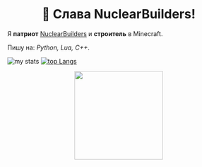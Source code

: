 <div id="marconit-big-text" align="center">
    <br/>
    <h1>👋 Слава NuclearBuilders!</h1>
</div>

Я **патриот** [NuclearBuilders](https://www.youtube.com/@NuclearBuilders) и **строитель** в Minecraft. 

Пишу на: *Python, Lua, C++*.

![my stats](https://github-readme-stats.vercel.app/api?username=ma3rxofficial&show_icons=true&theme=radical)
[![top Langs](https://github-readme-stats.vercel.app/api/top-langs/?username=ma3rxofficial&layout=compact&theme=radical)](https://github.com/ma3rxofficial)
<p align='center'>
<img src="https://media.giphy.com/media/TEnXkcsHrP4YedChhA/giphy.gif" width="200" height="200" frameBorder="0" class="giphy-embed" allowFullScreen></img></p>
